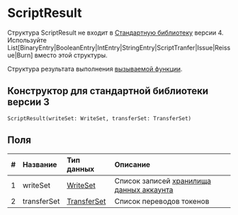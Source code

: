 # ScriptResult

<note type="warning" title="">Структура ScriptResult не входит в [Стандартную библиотеку](/ru/ride/script/standard-library) версии 4. Используйте List[BinaryEntry|BooleanEntry|IntEntry|StringEntry|ScriptTranfer|Issue|Reissue|Burn] вместо этой структуры.</note>

Структура результата выполнения [вызываемой функции](/ru/ride/functions/callable-function).

## Конструктор для стандартной библиотеки версии 3

``` ride
ScriptResult(writeSet: WriteSet, transferSet: TransferSet)
```

## Поля

|   #   | Название | Тип данных | Описание |
| :--- | :--- | :--- | :--- |
| 1 | writeSet | [WriteSet](/ru/ride/structures/common-structures/write-set) | Список записей [хранилища данных аккаунта](/ru/blockchain/account/account-data-storage) |
| 2 | transferSet | [TransferSet](/ru/ride/structures/common-structures/transfer-set) | Список переводов токенов |
